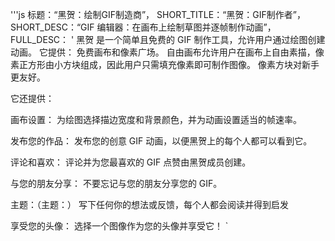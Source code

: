 '''js
  标题：“黑贺：绘制GIF制造商”，
  SHORT_TITLE：“黑贺：GIF制作者”，
  SHORT_DESC：“GIF 编辑器：在画布上绘制草图并逐帧制作动画”，
  FULL_DESC： '
  黑贺 是一个简单且免费的 GIF 制作工具，允许用户通过绘图创建动画。
    它提供：
      免费画布和像素广场。
      自由画布允许用户在画布上自由素描，像素正方形由小方块组成，因此用户只需填充像素即可制作图像。
      像素方块对新手更友好。

它还提供：

画布设置：
      为绘图选择描边宽度和背景颜色，并为动画设置适当的帧速率。
      
发布您的作品：
      发布您的创意 GIF 动画，以便黑贺上的每个人都可以看到它。
      
评论和喜欢：
      评论并为您最喜欢的 GIF 点赞由黑贺成员创建。
      
与您的朋友分享：
      不要忘记与您的朋友分享您的 GIF。
      
主题：（主题：）
      写下任何你的想法或反馈，每个人都会阅读并得到启发
      
享受您的头像：
      选择一个图像作为您的头像并享受它！
  `
```
